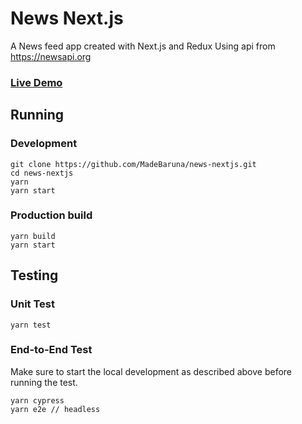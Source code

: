 # News Next.js
A News feed app created with Next.js and Redux
Using api from https://newsapi.org
### [Live Demo](https://news-nextjs.now.sh)

## Running
### Development
```
git clone https://github.com/MadeBaruna/news-nextjs.git
cd news-nextjs
yarn
yarn start
```

### Production build
```
yarn build
yarn start
```

## Testing
### Unit Test
``` 
yarn test
```

### End-to-End Test
Make sure to start the local development as described above before running the test.
```
yarn cypress
yarn e2e // headless
```
